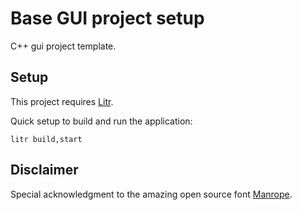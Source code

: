 # Base GUI project setup

C++ gui project template.

## Setup

This project requires [Litr](https://github.com/krieselreihe/litr).

Quick setup to build and run the application:

```shell
litr build,start
```

## Disclaimer

Special acknowledgment to the amazing open source font [Manrope](https://manropefont.com).
